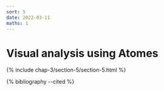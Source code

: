 ```yaml
---
sort: 5
date: 2022-03-11
maths: 1
---
```


# Visual analysis using Atomes

{% include chap-3/section-5/section-5.html %}

{% bibliography --cited %}
